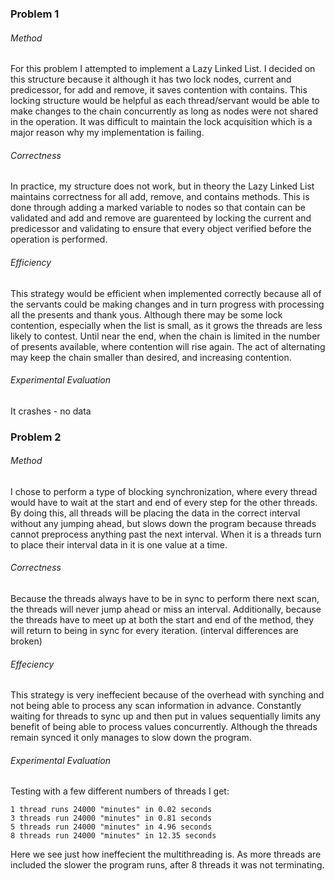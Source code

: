### Problem 1
###### Method
For this problem I attempted to implement a Lazy Linked List. I decided on this structure because it although it has two lock nodes, current and predicessor, for add and remove, it saves contention with contains. This locking structure would be helpful as each thread/servant would be able to make changes to the chain concurrently as long as nodes were not shared in the operation. It was difficult to maintain the lock acquisition which is a major reason why my implementation is failing.

###### Correctness
In practice, my structure does not work, but in theory the Lazy Linked List maintains correctness for all add, remove, and contains methods. This is done through adding a marked variable to nodes so that contain can be validated and add and remove are guarenteed by locking the current and predicessor and validating to ensure that every object verified before the operation is performed.

###### Efficiency
This strategy would be efficient when implemented correctly because all of the servants could be making changes and in turn progress with processing all the presents and thank yous. Although there may be some lock contention, especially when the list is small, as it grows the threads are less likely to contest. Until near the end, when the chain is limited in the number of presents available, where contention will rise again. The act of alternating may keep the chain smaller than desired, and increasing contention.

###### Experimental Evaluation
It crashes - no data

### Problem 2
###### Method
I chose to perform a type of blocking synchronization, where every thread would have to wait at the start and end of every step for the other threads. By doing this, all threads will be placing the data in the correct interval without any jumping ahead, but slows down the program because threads cannot preprocess anything past the next interval. When it is a threads turn to place their interval data in it is one value at a time.

###### Correctness
Because the threads always have to be in sync to perform there next scan, the threads will never jump ahead or miss an interval. Additionally, because the threads have to meet up at both the start and end of the method, they will return to being in sync for every iteration. (interval differences are broken)

###### Effeciency
This strategy is very ineffecient because of the overhead with synching and not being able to process any scan information in advance. Constantly waiting for threads to sync up and then put in values sequentially limits any benefit of being able to process values concurrently. Although the threads remain synced it only manages to slow down the program.

###### Experimental Evaluation
Testing with a few different numbers of threads I get:
```
1 thread runs 24000 "minutes" in 0.02 seconds
3 threads run 24000 "minutes" in 0.81 seconds
5 threads run 24000 "minutes" in 4.96 seconds
8 threads run 24000 "minutes" in 12.35 seconds
```

Here we see just how ineffecient the multithreading is. As more threads are included the slower the program runs, after 8 threads it was not terminating.